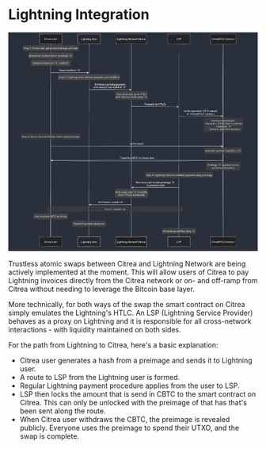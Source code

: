 # Lightning Integration

![Lightning Atomic Swap Diagram](/.gitbook/assets/lightning_swap.png)

Trustless atomic swaps between Citrea and Lightning Network are being actively implemented at the moment. This will allow users of Citrea to pay Lightning invoices directly from the Citrea network or on- and off-ramp from Citrea without needing to leverage the Bitcoin base layer.

More technically, for both ways of the swap the smart contract on Citrea simply emulates the Lightning's HTLC. An LSP (Lightning Service Provider) behaves as a proxy on Lightning and it is responsible for all cross-network interactions - with liquidity maintained on both sides.

For the path from Lightning to Citrea, here's a basic explanation:
- Citrea user generates a hash from a preimage and sends it to Lightning user.
- A route to LSP from the Lightning user is formed.
- Regular Lightning payment procedure applies from the user to LSP.
- LSP then locks the amount that is send in CBTC to the smart contract on Citrea. This can only be unlocked with the preimage of that has that's been sent along the route.
- When Citrea user withdraws the CBTC, the preimage is revealed publicly. Everyone uses the preimage to spend their UTXO, and the swap is complete.

